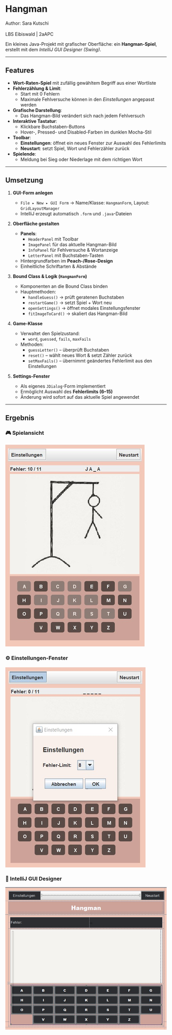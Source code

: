 # Hangman  
Author: Sara Kutschi <br>  
LBS Eibiswald | 2aAPC  

Ein kleines Java-Projekt mit grafischer Oberfläche: ein **Hangman-Spiel**, erstellt mit dem *IntelliJ GUI Designer (Swing)*.  

---

## Features
- **Wort-Raten-Spiel** mit zufällig gewähltem Begriff aus einer Wortliste  
- **Fehlerzählung & Limit**:
  - Start mit 0 Fehlern  
  - Maximale Fehlversuche können in den *Einstellungen* angepasst werden  
- **Grafische Darstellung**:
  - Das Hangman-Bild verändert sich nach jedem Fehlversuch  
- **Interaktive Tastatur**:
  - Klickbare Buchstaben-Buttons  
  - Hover-, Pressed- und Disabled-Farben im dunklen Mocha-Stil  
- **Toolbar**:
  - **Einstellungen**: öffnet ein neues Fenster zur Auswahl des Fehlerlimits  
  - **Neustart**: setzt Spiel, Wort und Fehlerzähler zurück  
- **Spielende**:
  - Meldung bei Sieg oder Niederlage mit dem richtigen Wort  

---

## Umsetzung
1. **GUI-Form anlegen**  
   - `File ▸ New ▸ GUI Form` → Name/Klasse: `HangmanForm`, Layout: `GridLayoutManager`  
   - IntelliJ erzeugt automatisch `.form` und `.java`-Dateien  

2. **Oberfläche gestalten**  
   - **Panels**:
     - `HeaderPanel` mit Toolbar  
     - `ImagePanel` für das aktuelle Hangman-Bild  
     - `InfoPanel` für Fehlversuche & Wortanzeige  
     - `LetterPanel` mit Buchstaben-Tasten  
   - Hintergrundfarben im **Peach-/Rose-Design**  
   - Einheitliche Schriftarten & Abstände  

3. **Bound Class & Logik (`HangmanForm`)**  
   - Komponenten an die Bound Class binden  
   - Hauptmethoden:
     - `handleGuess()` → prüft geratenen Buchstaben  
     - `restartGame()` → setzt Spiel + Wort neu  
     - `openSettings()` → öffnet modales Einstellungsfenster  
     - `fitImageToCard()` → skaliert das Hangman-Bild  

4. **Game-Klasse**  
   - Verwaltet den Spielzustand:
     - `word`, `guessed`, `fails`, `maxFails`  
   - Methoden:
     - `guessLetter()` – überprüft Buchstaben  
     - `reset()` – wählt neues Wort & setzt Zähler zurück  
     - `setMaxFails()` – übernimmt geändertes Fehlerlimit aus den Einstellungen  

5. **Settings-Fenster**  
   - Als eigenes `JDialog`-Form implementiert  
   - Ermöglicht Auswahl des **Fehlerlimits (6–15)**  
   - Änderung wird sofort auf das aktuelle Spiel angewendet  

---

## Ergebnis

### 🎮 Spielansicht
![Hangman Gameplay](./Screenshots/Game.jpg)

### ⚙️ Einstellungen-Fenster
![Settings Dialog](./Screenshots/Settings.jpg)

### 🧩 IntelliJ GUI Designer
![GUI Designer Ansicht](./Screenshots/GUI_Form.jpg)
